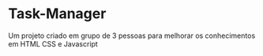 # Task-Manager
Um projeto criado em grupo de 3 pessoas para melhorar os conhecimentos em HTML CSS e Javascript
